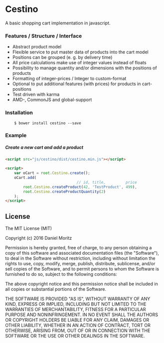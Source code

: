 # Cestino

A basic shopping cart implementation in javascript.

### Features / Structure / Interface
* Abstract product model
* Flexible service to put master data of products into the cart model
* Positions can be grouped (e. g. by delivery time)
* All price calculations make use of integer values instead of floats
* Possibility to manage quantity and/or dimensions with the positions of products
* Formatting of integer-prices / Integer to custom-format
* Optional to put additional features (with prices) for products in cart-positions
* Test driven with karma
* AMD-, CommonJS and global-support 

### Installation

```shell
    $ bower install cestino --save
```

### Example

##### Create a new cart and add a product

```html
<script src="js/cestino/dist/cestino.min.js"></script>

<script>
    var oCart = root.Cestino.create();
    oCart.add(
                                // id, title,         price
        root.Cestino.createProduct(42, 'TestProduct', 499),
        root.Cestino.createProductQuantity(2)
    );
</script>
```

## License

The MIT License (MIT)

Copyright (c) 2016 Daniel Moritz

Permission is hereby granted, free of charge, to any person obtaining a copy of
this software and associated documentation files (the "Software"), to deal in
the Software without restriction, including without limitation the rights to
use, copy, modify, merge, publish, distribute, sublicense, and/or sell copies of
the Software, and to permit persons to whom the Software is furnished to do so,
subject to the following conditions:

The above copyright notice and this permission notice shall be included in all
copies or substantial portions of the Software.

THE SOFTWARE IS PROVIDED "AS IS", WITHOUT WARRANTY OF ANY KIND, EXPRESS OR
IMPLIED, INCLUDING BUT NOT LIMITED TO THE WARRANTIES OF MERCHANTABILITY, FITNESS
FOR A PARTICULAR PURPOSE AND NONINFRINGEMENT. IN NO EVENT SHALL THE AUTHORS OR
COPYRIGHT HOLDERS BE LIABLE FOR ANY CLAIM, DAMAGES OR OTHER LIABILITY, WHETHER
IN AN ACTION OF CONTRACT, TORT OR OTHERWISE, ARISING FROM, OUT OF OR IN
CONNECTION WITH THE SOFTWARE OR THE USE OR OTHER DEALINGS IN THE SOFTWARE.
